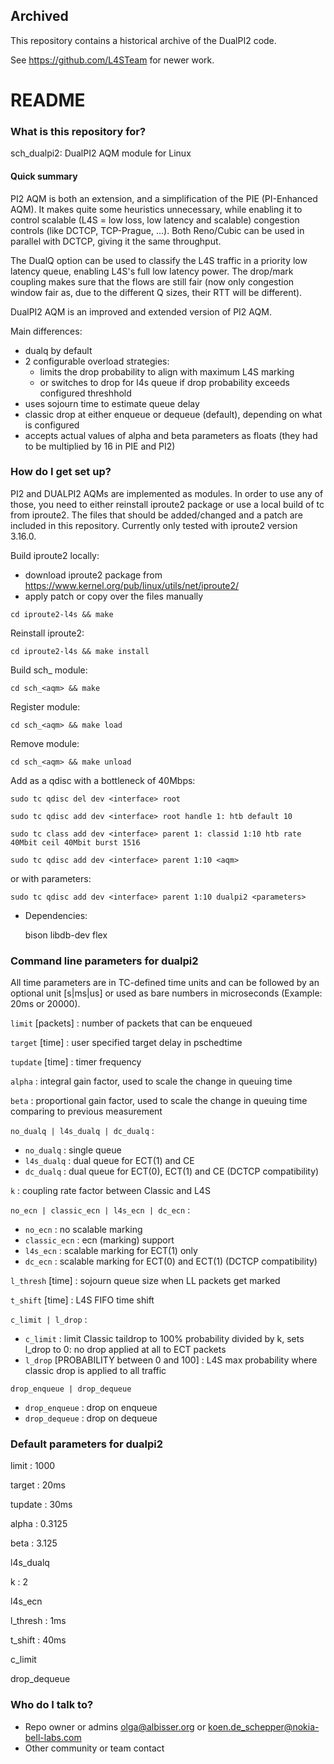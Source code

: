 ## Archived ##

This repository contains a historical archive of the DualPI2 code.

See https://github.com/L4STeam for newer work.

# README #

### What is this repository for? ###

sch_dualpi2: DualPI2 AQM module for Linux

#### Quick summary ####
PI2 AQM is both an extension, and a simplification of the PIE (PI-Enhanced AQM). It makes quite some heuristics unnecessary, while enabling it to control scalable (L4S = low loss, low latency and scalable) congestion controls (like DCTCP, TCP-Prague, ...). Both Reno/Cubic can be used in parallel with DCTCP, giving it the same throughput.

The DualQ option can be used to classify the L4S traffic in a priority low latency queue, enabling L4S's full low latency power. The drop/mark coupling makes sure that the flows are still fair (now only congestion window fair as, due to the different Q sizes, their RTT will be different).

DualPI2 AQM is an improved and extended version of PI2 AQM.

Main differences:

  * dualq by default
  * 2 configurable overload strategies:
    * limits the drop probability to align with maximum L4S marking
    * or switches to drop for l4s queue if drop probability exceeds configured threshhold
  * uses sojourn time to estimate queue delay
  * classic drop at either enqueue or dequeue (default), depending on what is configured
  * accepts actual values of alpha and beta parameters as floats (they had to be multiplied by 16 in PIE and PI2)


### How do I get set up? ###

PI2 and DUALPI2 AQMs are implemented as modules. In order to use any of those, you need to either reinstall iproute2 package or use a local build of tc from iproute2. The files that should be added/changed and a patch are included in this repository. Currently only tested with iproute2 version 3.16.0.

Build iproute2 locally:
- download iproute2 package from https://www.kernel.org/pub/linux/utils/net/iproute2/
- apply patch or copy over the files manually

`cd iproute2-l4s && make`

Reinstall iproute2:

`cd iproute2-l4s && make install`

Build sch_<aqm> module:

`cd sch_<aqm> && make`

Register module:

`cd sch_<aqm> && make load`

Remove module:

`cd sch_<aqm> && make unload`

Add <aqm> as a qdisc with a bottleneck of 40Mbps:

`sudo tc qdisc del dev <interface> root`

`sudo tc qdisc add dev <interface> root handle 1: htb default 10`

`sudo tc class add dev <interface> parent 1: classid 1:10 htb rate 40Mbit ceil 40Mbit burst 1516`

`sudo tc qdisc add dev <interface> parent 1:10 <aqm>`

or with parameters:

`sudo tc qdisc add dev <interface> parent 1:10 dualpi2 <parameters>`

* Dependencies:

  bison libdb-dev flex


### Command line parameters for dualpi2 ###

All time parameters are in TC-defined time units and can be followed by an optional unit [s|ms|us] or used as bare numbers in microseconds (Example: 20ms or 20000).

`limit` [packets] : number of packets that can be enqueued

`target` [time] : user specified target delay in pschedtime

`tupdate` [time] : timer frequency

`alpha` : integral gain factor, used to scale the change in queuing time

`beta` : proportional gain factor, used to scale the change in queuing time comparing to previous measurement

`no_dualq | l4s_dualq | dc_dualq` :

  * `no_dualq` : single queue
  * `l4s_dualq` : dual queue for ECT(1) and CE
  * `dc_dualq` : dual queue for ECT(0), ECT(1) and CE (DCTCP compatibility)

`k` :	coupling rate factor between Classic and L4S

`no_ecn | classic_ecn | l4s_ecn | dc_ecn` :

  * `no_ecn` : no scalable marking
  * `classic_ecn` : ecn (marking) support
  * `l4s_ecn` : scalable marking for ECT(1) only
  * `dc_ecn` : scalable marking for ECT(0) and ECT(1) (DCTCP compatibility)

`l_thresh` [time] : sojourn queue size when LL packets get marked

`t_shift` [time] : L4S FIFO time shift

`c_limit | l_drop` :

  * `c_limit` : limit Classic taildrop to 100% probability divided by k, sets l_drop to 0: no drop applied at all to ECT packets
  * `l_drop` [PROBABILITY between 0 and 100] : L4S max probability where classic drop is applied to all traffic

`drop_enqueue | drop_dequeue`

  * `drop_enqueue` : drop on enqueue
  * `drop_dequeue` : drop on dequeue


### Default  parameters for dualpi2 ###

limit  : 1000

target : 20ms

tupdate	: 30ms

alpha :	0.3125

beta : 3.125

l4s_dualq

k :	2

l4s_ecn

l_thresh : 1ms

t_shift : 40ms

c_limit

drop_dequeue

### Who do I talk to? ###

* Repo owner or admins olga@albisser.org or koen.de_schepper@nokia-bell-labs.com
* Other community or team contact

